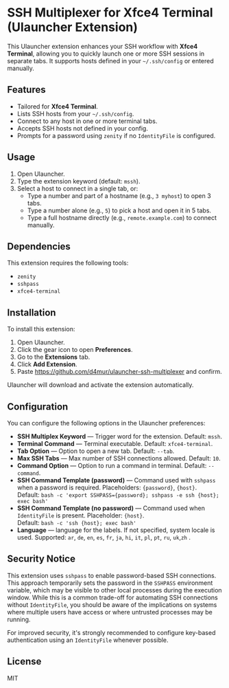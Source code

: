 # SSH Multiplexer for Xfce4 Terminal (Ulauncher Extension)

This Ulauncher extension enhances your SSH workflow with **Xfce4 Terminal**, allowing you to quickly launch one or more SSH sessions in separate tabs. It supports hosts defined in your `~/.ssh/config` or entered manually.

## Features

- Tailored for **Xfce4 Terminal**.
- Lists SSH hosts from your `~/.ssh/config`.
- Connect to any host in one or more terminal tabs.
- Accepts SSH hosts not defined in your config.
- Prompts for a password using `zenity` if no `IdentityFile` is configured.

## Usage

1. Open Ulauncher.
2. Type the extension keyword (default: `mssh`).
3. Select a host to connect in a single tab, or:
   - Type a number and part of a hostname (e.g., `3 myhost`) to open 3 tabs.
   - Type a number alone (e.g., `5`) to pick a host and open it in 5 tabs.
   - Type a full hostname directly (e.g., `remote.example.com`) to connect manually.

## Dependencies

This extension requires the following tools:

- `zenity`
- `sshpass`
- `xfce4-terminal`

## Installation

To install this extension:

1. Open Ulauncher.
2. Click the gear icon to open **Preferences**.
3. Go to the **Extensions** tab.
4. Click **Add Extension**.
5. Paste https://github.com/d4mur/ulauncher-ssh-multiplexer and confirm.

Ulauncher will download and activate the extension automatically.

## Configuration

You can configure the following options in the Ulauncher preferences:

- **SSH Multiplex Keyword** — Trigger word for the extension. Default: `mssh`.
- **Terminal Command** — Terminal executable. Default: `xfce4-terminal`.
- **Tab Option** — Option to open a new tab. Default: `--tab`.
- **Max SSH Tabs** — Max number of SSH connections allowed. Default: `10`.
- **Command Option** — Option to run a command in terminal. Default: `--command`.
- **SSH Command Template (password)** — Command used with `sshpass` when a password is required. Placeholders: `{password}`, `{host}`.  
  Default: `bash -c 'export SSHPASS={password}; sshpass -e ssh {host}; exec bash'`
- **SSH Command Template (no password)** — Command used when `IdentityFile` is present. Placeholder: `{host}`.  
  Default: `bash -c 'ssh {host}; exec bash'`
- **Language** — language for the labels. If not specified, system locale is used. Supported: `ar`, `de`, `en`, `es`, `fr`, `ja`, `hi`, `it`, `pl`, `pt`, `ru`, `uk`,`zh` .

## Security Notice

This extension uses `sshpass` to enable password-based SSH connections. This approach temporarily sets the password in the `SSHPASS` environment variable, which may be visible to other local processes during the execution window. While this is a common trade-off for automating SSH connections without `IdentityFile`, you should be aware of the implications on systems where multiple users have access or where untrusted processes may be running.

For improved security, it's strongly recommended to configure key-based authentication using an `IdentityFile` whenever possible.

## License

MIT
